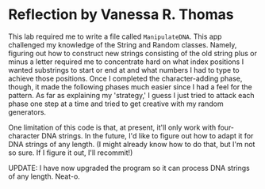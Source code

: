 # Reflection by Vanessa R. Thomas

This lab required me to write a file called `ManipulateDNA`. This app
challenged my knowledge of the String and Random classes. Namely, figuring out
how to construct new strings consisting of the old string plus or minus a
letter required me to concentrate hard on what index positions I wanted
substrings to start or end at and what numbers I had to type to achieve those
positions. Once I completed the character-adding phase, though, it made the
following phases much easier since I had a feel for the pattern. As far as
explaining my 'strategy,' I guess I just tried to attack each phase one step at
a time and tried to get creative with my random generators.

One limitation of this code is that, at present, it'll only work with
four-character DNA strings. In the future, I'd like to figure out how to adapt
it for DNA strings of any length. (I might already know how to do that, but I'm
not so sure. If I figure it out, I'll recommit!)

UPDATE: I have now upgraded the program so it can process DNA strings of any
length. Neat-o.
